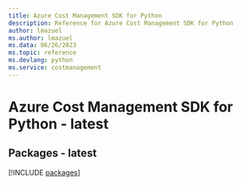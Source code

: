 ```yaml
---
title: Azure Cost Management SDK for Python
description: Reference for Azure Cost Management SDK for Python
author: lmazuel
ms.author: lmazuel
ms.data: 06/26/2023
ms.topic: reference
ms.devlang: python
ms.service: costmanagement
---
```

# Azure Cost Management SDK for Python - latest
## Packages - latest
[!INCLUDE [packages](cost-management-index.md)]